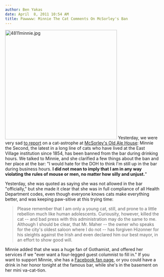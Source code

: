 ```yaml
---
author: Ben Yakas
date: April  8, 2011 10:54 AM
title: Pawwww: Minnie The Cat Comments On McSorley's Ban
---
```


<p><span class="mt-enclosure mt-enclosure-image" style="display: inline;"> <img alt="4811minnie.jpg" src="https://web.archive.org/web/20110515090903im_/http://gothamist.com/attachments/byakas/4811minnie.jpg" width="365" height="358" class="image-left"> </span>Yesterday, we were very sad <a href="https://web.archive.org/web/20110515090903/http://gothamist.com/2011/04/07/doh_bans_minnie_the_cat_from_mcsorl.php">to report</a> on a cat-astrophe at <a href="https://web.archive.org/web/20110515090903/http://gothamist.com/tags/mcsorleys">McSorley&apos;s Old Ale House</a>: Minnie the Second, the latest in a long line of cats who have lived at the East Village institution since 1854, has been banned from the bar during drinking hours. We talked to Minnie, and she clarified a few things about the ban and her place at the bar: &quot;I would hate for the DOH to think I&apos;m still up in the bar during business hours. <strong>I did not mean to imply that I am in any way violating the rules of mouse or men, no matter how silly and unjust.</strong>&quot;</p>

<p>Yesterday, she was quoted as saying she was not allowed in the bar &quot;officially,&quot; but she made it clear that she was in full compliance of all Health Department codes, even though everyone knows cats make everything better, and was keeping paw-sitive at this trying time:</p>

<blockquote>Please remember that I am only a young cat, still, and prone to a little rebellion much like human adolescents. Curiousity, however, killed the cat -- and bad press with this administration may do the same to me. Although I should be clear, that Mr. Maher -- the owner who speaks for the city&apos;s oldest saloon where I do not -- has forgiven Hizonner for his sleights against the Irish and even declared him our best mayor, in an effort to show good will.</blockquote>

<p>Minnie added that she was a huge fan of Gothamist, and offered her services if we &quot;ever want a four-legged guest columnist to fill in.&quot; If you want to support Minnie, she has a <a href="https://web.archive.org/web/20110515090903/http://www.facebook.com/pages/Minnie-the-McSorleys-Cat/173026766068308?v=wall">Facebook fan page</a>, or you could have a drink in her honor tonight at the famous bar, while she&apos;s in the basement on her mini va-cat-tion.</p>